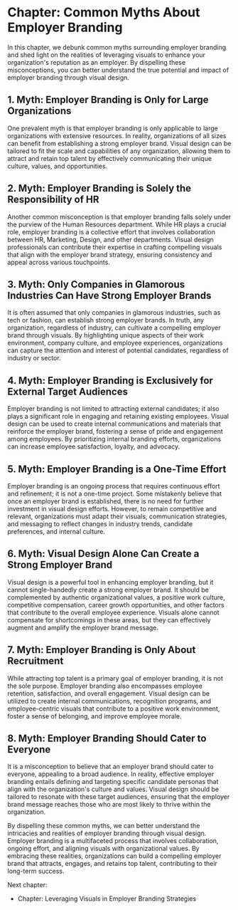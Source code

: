 Chapter: Common Myths About Employer Branding
=============================================

In this chapter, we debunk common myths surrounding employer branding and shed light on the realities of leveraging visuals to enhance your organization's reputation as an employer. By dispelling these misconceptions, you can better understand the true potential and impact of employer branding through visual design.

**1. Myth: Employer Branding is Only for Large Organizations**
--------------------------------------------------------------

One prevalent myth is that employer branding is only applicable to large organizations with extensive resources. In reality, organizations of all sizes can benefit from establishing a strong employer brand. Visual design can be tailored to fit the scale and capabilities of any organization, allowing them to attract and retain top talent by effectively communicating their unique culture, values, and opportunities.

**2. Myth: Employer Branding is Solely the Responsibility of HR**
-----------------------------------------------------------------

Another common misconception is that employer branding falls solely under the purview of the Human Resources department. While HR plays a crucial role, employer branding is a collective effort that involves collaboration between HR, Marketing, Design, and other departments. Visual design professionals can contribute their expertise in crafting compelling visuals that align with the employer brand strategy, ensuring consistency and appeal across various touchpoints.

**3. Myth: Only Companies in Glamorous Industries Can Have Strong Employer Brands**
-----------------------------------------------------------------------------------

It is often assumed that only companies in glamorous industries, such as tech or fashion, can establish strong employer brands. In truth, any organization, regardless of industry, can cultivate a compelling employer brand through visuals. By highlighting unique aspects of their work environment, company culture, and employee experiences, organizations can capture the attention and interest of potential candidates, regardless of industry or sector.

**4. Myth: Employer Branding is Exclusively for External Target Audiences**
---------------------------------------------------------------------------

Employer branding is not limited to attracting external candidates; it also plays a significant role in engaging and retaining existing employees. Visual design can be used to create internal communications and materials that reinforce the employer brand, fostering a sense of pride and engagement among employees. By prioritizing internal branding efforts, organizations can increase employee satisfaction, loyalty, and advocacy.

**5. Myth: Employer Branding is a One-Time Effort**
---------------------------------------------------

Employer branding is an ongoing process that requires continuous effort and refinement; it is not a one-time project. Some mistakenly believe that once an employer brand is established, there is no need for further investment in visual design efforts. However, to remain competitive and relevant, organizations must adapt their visuals, communication strategies, and messaging to reflect changes in industry trends, candidate preferences, and internal culture.

**6. Myth: Visual Design Alone Can Create a Strong Employer Brand**
-------------------------------------------------------------------

Visual design is a powerful tool in enhancing employer branding, but it cannot single-handedly create a strong employer brand. It should be complemented by authentic organizational values, a positive work culture, competitive compensation, career growth opportunities, and other factors that contribute to the overall employee experience. Visuals alone cannot compensate for shortcomings in these areas, but they can effectively augment and amplify the employer brand message.

**7. Myth: Employer Branding is Only About Recruitment**
--------------------------------------------------------

While attracting top talent is a primary goal of employer branding, it is not the sole purpose. Employer branding also encompasses employee retention, satisfaction, and overall engagement. Visual design can be utilized to create internal communications, recognition programs, and employee-centric visuals that contribute to a positive work environment, foster a sense of belonging, and improve employee morale.

**8. Myth: Employer Branding Should Cater to Everyone**
-------------------------------------------------------

It is a misconception to believe that an employer brand should cater to everyone, appealing to a broad audience. In reality, effective employer branding entails defining and targeting specific candidate personas that align with the organization's culture and values. Visual design should be tailored to resonate with these target audiences, ensuring that the employer brand message reaches those who are most likely to thrive within the organization.

By dispelling these common myths, we can better understand the intricacies and realities of employer branding through visual design. Employer branding is a multifaceted process that involves collaboration, ongoing effort, and aligning visuals with organizational values. By embracing these realities, organizations can build a compelling employer brand that attracts, engages, and retains top talent, contributing to their long-term success.

Next chapter:

* Chapter: Leveraging Visuals in Employer Branding Strategies
